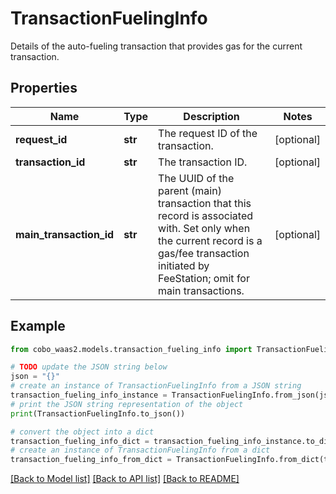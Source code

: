 # TransactionFuelingInfo

Details of the auto-fueling transaction that provides gas for the current transaction.

## Properties

Name | Type | Description | Notes
------------ | ------------- | ------------- | -------------
**request_id** | **str** | The request ID of the transaction. | [optional] 
**transaction_id** | **str** | The transaction ID. | [optional] 
**main_transaction_id** | **str** | The UUID of the parent (main) transaction that this record is associated with. Set only when the current record is a gas/fee transaction initiated by FeeStation; omit for main transactions. | [optional] 

## Example

```python
from cobo_waas2.models.transaction_fueling_info import TransactionFuelingInfo

# TODO update the JSON string below
json = "{}"
# create an instance of TransactionFuelingInfo from a JSON string
transaction_fueling_info_instance = TransactionFuelingInfo.from_json(json)
# print the JSON string representation of the object
print(TransactionFuelingInfo.to_json())

# convert the object into a dict
transaction_fueling_info_dict = transaction_fueling_info_instance.to_dict()
# create an instance of TransactionFuelingInfo from a dict
transaction_fueling_info_from_dict = TransactionFuelingInfo.from_dict(transaction_fueling_info_dict)
```
[[Back to Model list]](../README.md#documentation-for-models) [[Back to API list]](../README.md#documentation-for-api-endpoints) [[Back to README]](../README.md)


